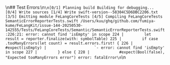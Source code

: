 \n## Test Errors:\n```\n[0/1] Planning build
Building for debugging...
[0/4] Write sources
[1/4] Write swift-version--58304C5D6DBC2206.txt
[3/5] Emitting module FeLangCoreTests
[4/5] Compiling FeLangCoreTests SemanticErrorReporterTests.swift
/Users/kuu/ghq/github.com/fumiya-kume/FeLangKit/issue-144-20250530-142555/Tests/FeLangCoreTests/Semantic/SemanticErrorReporterTests.swift:226:21: error: cannot find 'isEmpty' in scope
224 |         let result = reporter.finalize(with: symbolTable)
225 |         if case .tooManyErrors(let count) = result.errors.first! {
226 |             #expect(isEmpty)
    |                     `- error: cannot find 'isEmpty' in scope
227 |         } else {
228 |             #expect(Bool(false), "Expected tooManyErrors error")
error: fatalError\n```\n
